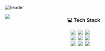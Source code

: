 
![header](https://capsule-render.vercel.app/api?type=waving&color=gradient&customColorList=14,15,18&reversal=true&height=150&section=header&text=hminn's%20Github🌱&fontSize=40&fontAlign=75&fontAlignY=30)

<a href="https://github.com/hminn">
  <img align="left" src="https://github-readme-stats.vercel.app/api?username=hminn&show_icons=true&theme=nord" />
</a>

<h3 align="center"> 💻 Tech Stack </h3>
<p align="center">
  <img src="https://img.shields.io/badge/Node.js-339933?style=flat-square&logo=Node.js&logoColor=white"/></a>&nbsp
  <img src="https://img.shields.io/badge/Javascript-ffb13b?style=flat-square&logo=javascript&logoColor=white"/></a>&nbsp
  <img src="https://img.shields.io/badge/Typescript-3178C6?style=flat-square&logo=TypeScript&logoColor=white"/></a>&nbsp
  <br>
  <img src="https://img.shields.io/badge/Python-3766AB?style=flat-square&logo=Python&logoColor=white"/></a>&nbsp 
  <img src="https://img.shields.io/badge/Django-092E20?style=flat-square&logo=Django&logoColor=white"/></a>&nbsp 
  <img src="https://img.shields.io/badge/C%20language-00599C?style=flat-square&logo=C&logoColor=white"/></a>&nbsp
  <br>
  <img src="https://img.shields.io/badge/MongoDB-47A248?style=flat-square&logo=MongoDB&logoColor=white"/></a>&nbsp
  <img src="https://img.shields.io/badge/Mysql-E6B91E?style=flat-square&logo=MySql&logoColor=white"/></a>&nbsp
  <img src="https://img.shields.io/badge/Sequelize-52B0E7?style=flat-square&logo=Sequelize&logoColor=white"/></a>&nbsp
</p>
